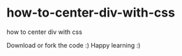 # how-to-center-div-with-css
how to center div with css

Download or fork the code :)
Happy learning :)

